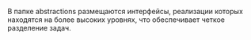 

В папке abstractions размещаются интерфейсы, 
реализации которых находятся на более высоких уровнях, 
что обеспечивает четкое разделение задач.

